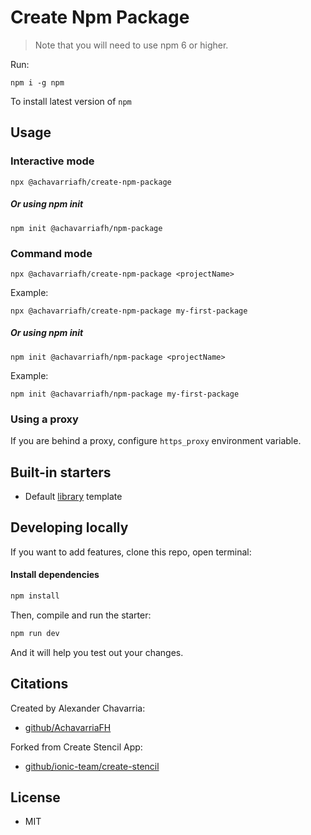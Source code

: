 # Create Npm Package

> Note that you will need to use npm 6 or higher.

Run:

```
npm i -g npm
```

To install latest version of `npm`

## Usage


### Interactive mode
```
npx @achavarriafh/create-npm-package
```
##### Or using npm init
```
npm init @achavarriafh/npm-package
```

### Command mode

```
npx @achavarriafh/create-npm-package <projectName>
```
Example:
```
npx @achavarriafh/create-npm-package my-first-package
```
##### Or using npm init
```
npm init @achavarriafh/npm-package <projectName>
```
Example:

```
npm init @achavarriafh/npm-package my-first-package
```

### Using a proxy

If you are behind a proxy, configure `https_proxy` environment variable.

## Built-in starters

- Default [library](https://github.com/amurilloFH/npm-package-template) template

## Developing locally

If you want to add features, clone this repo, open terminal:

#### Install dependencies

```bash
npm install
```

Then, compile and run the starter:

```bash
npm run dev
```

And it will help you test out your changes.


## Citations

Created by Alexander Chavarria:
* [github/AchavarriaFH](https://github.com/achavarriafh)


Forked from Create Stencil App:
* [github/ionic-team/create-stencil](https://github.com/ionic-team/create-stencil)



## License
* MIT